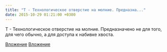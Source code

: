 ```yaml
---
title: "Т - Технологическое отверстие на молние. Предназна..."
date: 2015-10-29 01:21:00 +0300
---
```


Т - Технологическое отверстие на молние. Предназначено не для того, для чего обычно, а для доступа к набивке хвоста.


[Вложение](https://vk.com/photo41076938_386594176)
[Вложение](https://vk.com/photo41076938_386594177)
